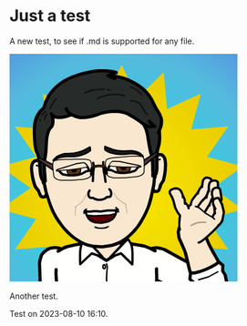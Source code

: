 # Just a test
A new test, to see if .md is supported for any file.

![Test](me_bitstripped.png)

Another test.

Test on 2023-08-10 16:10.
